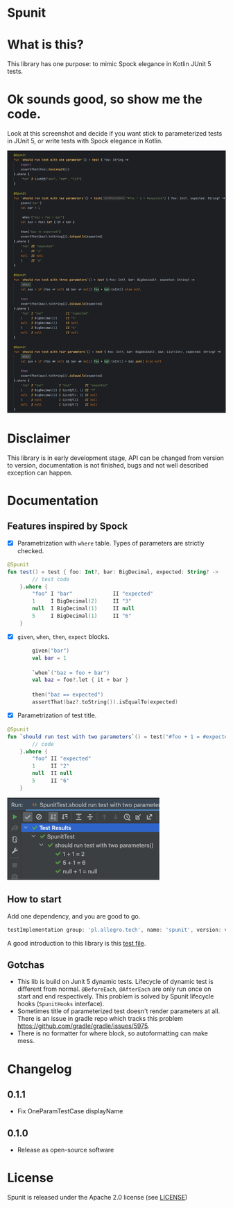 Spunit
==============================
# What is this?

This library has one purpose: to mimic Spock elegance in Kotlin JUnit 5 tests.

# Ok sounds good, so show me the code.

Look at this screenshot and decide if you want stick to parameterized tests in JUnit 5, or write tests with Spock elegance in Kotlin.

![Test](./screenshots/tests-screenshot.png)

# Disclaimer
This library is in early development stage, API can be changed from version to version, documentation is not finished, bugs and not well described exception can happen.

# Documentation

## Features inspired by Spock
- [x] Parametrization with `where` table. Types of parameters are strictly checked.
```kotlin
@Spunit
fun test() = test { foo: Int?, bar: BigDecimal, expected: String? ->
        // test code
    }.where {
        "foo" I "bar"             II "expected"
        1     I BigDecimal(2)     II "3"
        null  I BigDecimal(1)     II null
        5     I BigDecimal(1)     II "6"
    }
```
- [x] `given`, `when`, `then`, `expect` blocks.
```kotlin
        given("bar")
        val bar = 1

        `when`("baz = foo + bar")
        val baz = foo?.let { it + bar }

        then("baz == expected")
        assertThat(baz?.toString()).isEqualTo(expected)
```
- [x] Parametrization of test title.
```kotlin
@Spunit
fun `should run test with two parameters`() = test("#foo + 1 = #expected") { foo: Int?, expected: String? ->
        // code
    }.where {
        "foo" II "expected"
        1     II "2"
        null  II null
        5     II "6"
    }
```
![Parametrization](./screenshots/parametrization-of-test-title.png)

## How to start
Add one dependency, and you are good to go.
```groovy
testImplementation group: 'pl.allegro.tech', name: 'spunit', version: version
```
A good introduction to this library is this [test file](./src/test/kotlin/pl/allegro/tech/spunit/SpunitTest.kt).

## Gotchas
- This lib is build on Junit 5 dynamic tests. Lifecycle of dynamic test is different from normal. `@BeforeEach`, `@AfterEach` are only run once on start and end respectively. This problem is solved by Spunit lifecycle hooks (`SpunitHooks` interface).
- Sometimes title of parameterized test doesn't render parameters at all. There is an issue in gradle repo which tracks this problem https://github.com/gradle/gradle/issues/5975. 
- There is no formatter for where block, so autoformatting can make mess.

# Changelog
## 0.1.1
- Fix OneParamTestCase displayName
## 0.1.0
- Release as open-source software

# License
Spunit is released under the Apache 2.0 license (see [LICENSE](LICENSE))
